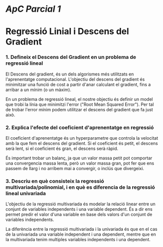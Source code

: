 # *ApC Parcial 1*

# Regressió Linial i Descens del Gradient

### 1. Defineix el Descens del Gradient en un problema de regressió lineal
El Descens del gradient, és un dels algorismes més utilitzats en l'aprenentatge
computacional. L'objectiu del descens del gradient és minimitzar una funció
de cost a partir d'anar calculant el gradient, fins a arribar a un mínim (o un
màxim).

En un problema de regressió lineal, el nostre objectiu és definir un model que
trobi la línia que minimitzi l'error ("Root Mean Squared Error"). 
Per tal de trobar l'error mínim podem utilitzar el descens del gradient que fa
just això.

<!-- https://hackernoon.com/gradient-descent-aynk-7cbe95a778da -->

<!-- https://eli.thegreenplace.net/2016/understanding-gradient-descent -->

<!-- https://medium.com/ai-society/hello-gradient-descent-ef74434bdfa5 -->


### 2. Explica l'efecte del coeficient d'aprenentatge en regressió
El coeficient d'aprenentatge és un hyperparametre que controla la velocitat amb
la que fem el descens del gradient. Si el coeficient és petit, el descens serà
lent, si el coeficient és gran, el descens serà ràpid.

És important trobar un balanç, ja que un valor massa petit pot comportar una
convergencia massa lenta, però un valor massa gran, pot fer que ens passem de
llarg i no arribem mai a convergir, o inclús que divergeixi.

<!-- https://towardsdatascience.com/understanding-learning-rates-and-how-it-improves-performance-in-deep-learning-d0d4059c1c10 -->

<!-- http://thelaziestprogrammer.com/sharrington/math-of-machine-learning/gradient-descent-learning-rate-too-high -->

### 3. Descriu en què consisteix la regressió multivariada/polinomial, i en què es diferencia de la regressió lineal univariada
L'objectiu de la regressió multivariada és modelar la relació linear entre un
conjunt de variables independents i una variable dependent. És a dir ens permet
predir el valor d'una variable en base dels valors d'un conjunt de variables 
independents.

La diferència entre la regressió multivariada i la univariada és que en el cas
de la univariada una variable independent i una dependent, mentre que en la 
multivariada tenim multiples variables independents i una dependent.

<!-- http://networkianos.com/regresion-lineal-multiple/ -->

<!-- https://bairstown.wordpress.com/category/regresion-polinomial/page/1/ -->

<!-- http://statisticsbyjim.com/regression/curve-fitting-linear-nonlinear-regression/ -->
